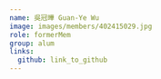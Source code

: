 ```yaml
---
name: 吳冠曄 Guan-Ye Wu 
image: images/members/402415029.jpg 
role: formerMem
group: alum
links:
  github: link_to_github 
---
```

